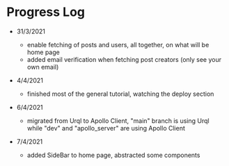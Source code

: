 # Progress Log

- 31/3/2021
  - enable fetching of posts and users, all together, on what will be home page
  - added email verification when fetching post creators (only see your own email)

- 4/4/2021
  - finished most of the general tutorial, watching the deploy section

- 6/4/2021
  - migrated from Urql to Apollo Client, "main" branch is using Urql while "dev" and "apollo_server" are using Apollo Client

- 7/4/2021
  - added SideBar to home page, abstracted some components